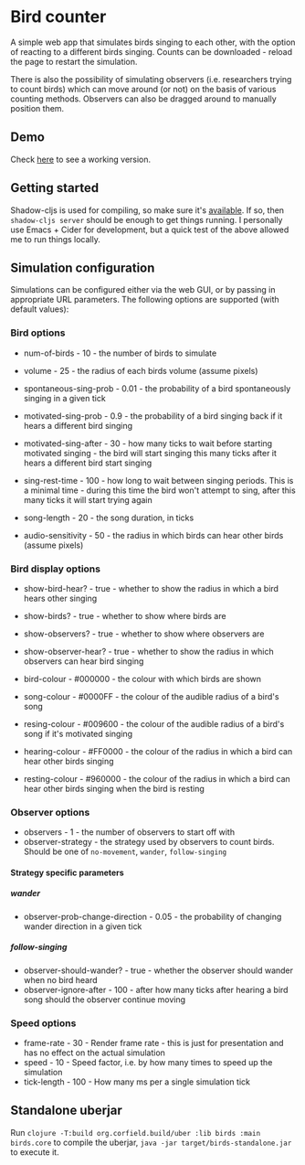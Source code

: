 # Bird counter

A simple web app that simulates birds singing to each other, with the option of reacting to a different birds singing. Counts can be downloaded - reload the page to restart the simulation.

There is also the possibility of simulating observers (i.e. researchers trying to count birds) which can move around (or not) on the basis of various counting methods. Observers can also be dragged around to manually position them.

## Demo

Check [here](https://media.ahiru.pl/birds/) to see a working version.

## Getting started

Shadow-cljs is used for compiling, so make sure it's [available](https://shadow-cljs.github.io/docs/UsersGuide.html#_command_line). If so, then `shadow-cljs server` should be enough to get things running.
I personally use Emacs + Cider for development, but a quick test of the above allowed me to run things locally.

## Simulation configuration

Simulations can be configured either via the web GUI, or by passing in appropriate URL parameters. The following options are supported (with default values):

### Bird options

 * num-of-birds          - 10 - the number of birds to simulate
 * volume                - 25 - the radius of each birds volume (assume pixels)

 * spontaneous-sing-prob - 0.01 - the probability of a bird spontaneously singing in a given tick
 * motivated-sing-prob   - 0.9  - the probability of a bird singing back if it hears a different bird singing

 * motivated-sing-after  - 30 - how many ticks to wait before starting motivated singing - the bird will start singing this many ticks after it hears a different bird start singing
 * sing-rest-time        - 100 - how long to wait between singing periods. This is a minimal time - during this time the bird won't attempt to sing, after this many ticks it will start trying again
 * song-length           - 20 - the song duration, in ticks
 * audio-sensitivity     - 50 - the radius in which birds can hear other birds (assume pixels)

### Bird display options

 * show-bird-hear?       - true - whether to show the radius in which a bird hears other singing
 * show-birds?           - true - whether to show where birds are
 * show-observers?       - true - whether to show where observers are
 * show-observer-hear?   - true - whether to show the radius in which observers can hear bird singing

 * bird-colour    - #000000 - the colour with which birds are shown
 * song-colour    - #0000FF - the colour of the audible radius of a bird's song
 * resing-colour  - #009600 - the colour of the audible radius of a bird's song if it's motivated singing
 * hearing-colour - #FF0000 - the colour of the radius in which a bird can hear other birds singing
 * resting-colour - #960000 - the colour of the radius in which a bird can hear other birds singing when the bird is resting

### Observer options

 * observers         - 1 - the number of observers to start off with
 * observer-strategy - the strategy used by observers to count birds. Should be one of `no-movement`, `wander`, `follow-singing`

#### Strategy specific parameters
##### wander
 * observer-prob-change-direction - 0.05 - the probability of changing wander direction in a given tick
##### follow-singing
 * observer-should-wander? - true - whether the observer should wander when no bird heard
 * observer-ignore-after   - 100 - after how many ticks after hearing a bird song should the observer continue moving

### Speed options

 * frame-rate  - 30  - Render frame rate - this is just for presentation and has no effect on the actual simulation
 * speed       - 10  - Speed factor, i.e. by how many times to speed up the simulation
 * tick-length - 100 - How many ms per a single simulation tick

## Standalone uberjar

Run `clojure -T:build org.corfield.build/uber :lib birds :main birds.core` to compile the uberjar, `java -jar target/birds-standalone.jar` to execute it.
